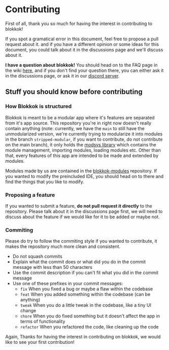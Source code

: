 # Contributing
First of all, thank you so much for having the interest in contributing to blokkok!

If you spot a gramatical error in this document, feel free to propose a pull request about it. and if you have a different opinion or some ideas for this document, you could talk about it in the discussions page and we'll discuss about it.

**I have a question about blokkok!**
You should head on to the FAQ page in the wiki [here](/todo), and if you don't find your question there, you can either ask it in the discussions page, or ask it in our [discord server](https://discord.gg/auNNjt7wVd).

## Stuff you should know before contributing

### How Blokkok is structured
Blokkok is meant to be a modular app where it's features are separated from it's app source. This repository you're in right now doesn't really contain anything (note: currently, we have the `main` to still have the unmodularized version, we're currently trying to modularize it into modules in the branch `stripped-modular`, if you want to contribute, do not contribute on the main branch), it only holds the [modsys library](https://github.com/Blokkok/blokkok-modsys) which contains the module management, importing modules, loading modules etc. Other than that, every features of this app are intended to be made and extended by modules.

Modules made by us are contained in the [blokkok-modules](https://github.com/Blokkok/blokkok-module) repository. If you wanted to modify the preincluded IDE, you should head on to there and find the things that you like to modify.

### Proposing a feature
If you wanted to submit a feature, **do not pull request it directly** to the repository. Please talk about it in the discussions page first, we will need to discuss about the feature if we would like for it to be added or maybe not.

### Commiting
Please do try to follow the commiting style if you wanted to contribute, it makes the repository much more clean and consistent.
 - Do not squash commits
 - Explain what the commit does or what did you do in the commit message with less than 50 characters
 - Use the commit description if you can't fit what you did in the commit message
 - Use one of these prefixes in your commit messages:
   - `fix` When you fixed a bug or maybe a flaw within the codebase
   - `feat` When you added something within the codebase (can be anything)
   - `tweak` When you do a little tweak in the codebase, like a tiny UI change
   - `chore` When you do fixed something but it doesn't affect the app in terms of functionality
   - `refactor` When you refactored the code, like cleaning up the code

Again, Thanks for having the interest in contributing on blokkok, we would like to see your first contribution!
